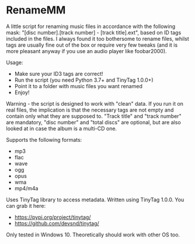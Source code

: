 # RenameMM
A little script for renaming music files in accordance with the following mask: "[disc number].[track number] - [track title].ext", based on ID tags included in the files. I always found it too bothersome to rename files, whilst tags are usually fine out of the box or require very few tweaks (and it is more pleasant anyway if you use an audio player like foobar2000).

Usage:

  * Make sure your ID3 tags are correct!
  * Run the script (you need Python 3.7+ and TinyTag 1.0.0+)
  * Point it to a folder with music files you want renamed
  * Enjoy!

Warning - the script is designed to work with "clean" data. If you run it on real files, the implication is that the necessary tags are not empty and contain only what they are supposed to. "Track title" and "track number" are mandatory, "disc number" and "total discs" are optional, but are also looked at in case the album is a multi-CD one.

Supports the following formats:

  * mp3
  * flac
  * wave
  * ogg
  * opus
  * wma
  * mp4/m4a

Uses TinyTag library to access metadata. Written using TinyTag 1.0.0. You can grab it here:

  * https://pypi.org/project/tinytag/
  * https://github.com/devsnd/tinytag/

Only tested in Windows 10. Theoretically should work with other OS too.
